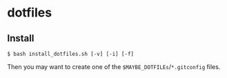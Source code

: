 # dotfiles

## Install

```
$ bash install_dotfiles.sh [-v] [-i] [-f]
```

Then you may want to create one of the `$MAYBE_DOTFILEs`/`*.gitconfig` files.
